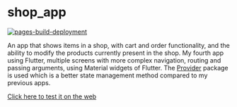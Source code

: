 # shop_app

[![pages-build-deployment](https://github.com/ArAmM7/shop_app/actions/workflows/pages/pages-build-deployment/badge.svg)](https://github.com/ArAmM7/shop_app/actions/workflows/pages/pages-build-deployment)

An app that shows items in a shop, with cart and order functionality, and the ability to modify the
products currently present in the shop. My fourth app using Flutter, multiple screens with more
complex navigation, routing and passing arguments, using Material widgets of Flutter.
The [Provider](https://pub.dev/packages/provider) package is used which is a better state management
method compared to my previous apps.

[Click here to test it on the web](https://aramm7.github.io/shop_app/)